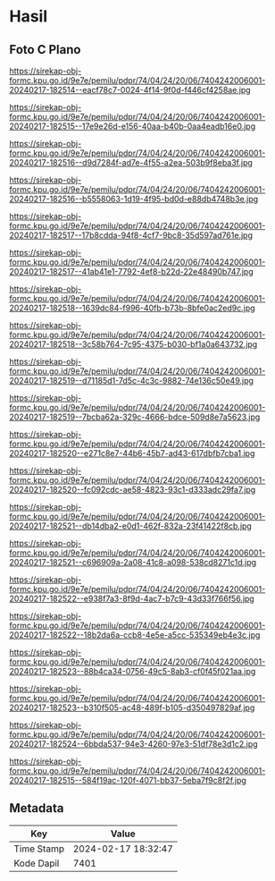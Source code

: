# Hasil

## Foto C Plano

https://sirekap-obj-formc.kpu.go.id/9e7e/pemilu/pdpr/74/04/24/20/06/7404242006001-20240217-182514--eacf78c7-0024-4f14-9f0d-f446cf4258ae.jpg

https://sirekap-obj-formc.kpu.go.id/9e7e/pemilu/pdpr/74/04/24/20/06/7404242006001-20240217-182515--17e9e26d-e156-40aa-b40b-0aa4eadb16e0.jpg

https://sirekap-obj-formc.kpu.go.id/9e7e/pemilu/pdpr/74/04/24/20/06/7404242006001-20240217-182516--d9d7284f-ad7e-4f55-a2ea-503b9f8eba3f.jpg

https://sirekap-obj-formc.kpu.go.id/9e7e/pemilu/pdpr/74/04/24/20/06/7404242006001-20240217-182516--b5558063-1d19-4f95-bd0d-e88db4748b3e.jpg

https://sirekap-obj-formc.kpu.go.id/9e7e/pemilu/pdpr/74/04/24/20/06/7404242006001-20240217-182517--17b8cdda-94f8-4cf7-9bc8-35d597ad761e.jpg

https://sirekap-obj-formc.kpu.go.id/9e7e/pemilu/pdpr/74/04/24/20/06/7404242006001-20240217-182517--41ab41e1-7792-4ef8-b22d-22e48490b747.jpg

https://sirekap-obj-formc.kpu.go.id/9e7e/pemilu/pdpr/74/04/24/20/06/7404242006001-20240217-182518--1639dc84-f996-40fb-b73b-8bfe0ac2ed9c.jpg

https://sirekap-obj-formc.kpu.go.id/9e7e/pemilu/pdpr/74/04/24/20/06/7404242006001-20240217-182518--3c58b764-7c95-4375-b030-bf1a0a643732.jpg

https://sirekap-obj-formc.kpu.go.id/9e7e/pemilu/pdpr/74/04/24/20/06/7404242006001-20240217-182519--d71185d1-7d5c-4c3c-9882-74e136c50e49.jpg

https://sirekap-obj-formc.kpu.go.id/9e7e/pemilu/pdpr/74/04/24/20/06/7404242006001-20240217-182519--7bcba62a-329c-4666-bdce-509d8e7a5623.jpg

https://sirekap-obj-formc.kpu.go.id/9e7e/pemilu/pdpr/74/04/24/20/06/7404242006001-20240217-182520--e271c8e7-44b6-45b7-ad43-617dbfb7cba1.jpg

https://sirekap-obj-formc.kpu.go.id/9e7e/pemilu/pdpr/74/04/24/20/06/7404242006001-20240217-182520--fc092cdc-ae58-4823-93c1-d333adc29fa7.jpg

https://sirekap-obj-formc.kpu.go.id/9e7e/pemilu/pdpr/74/04/24/20/06/7404242006001-20240217-182521--db14dba2-e0d1-462f-832a-23f41422f8cb.jpg

https://sirekap-obj-formc.kpu.go.id/9e7e/pemilu/pdpr/74/04/24/20/06/7404242006001-20240217-182521--c696909a-2a08-41c8-a098-538cd8271c1d.jpg

https://sirekap-obj-formc.kpu.go.id/9e7e/pemilu/pdpr/74/04/24/20/06/7404242006001-20240217-182522--e938f7a3-8f9d-4ac7-b7c9-43d33f766f56.jpg

https://sirekap-obj-formc.kpu.go.id/9e7e/pemilu/pdpr/74/04/24/20/06/7404242006001-20240217-182522--18b2da6a-ccb8-4e5e-a5cc-535349eb4e3c.jpg

https://sirekap-obj-formc.kpu.go.id/9e7e/pemilu/pdpr/74/04/24/20/06/7404242006001-20240217-182523--88b4ca34-0756-49c5-8ab3-cf0f45f021aa.jpg

https://sirekap-obj-formc.kpu.go.id/9e7e/pemilu/pdpr/74/04/24/20/06/7404242006001-20240217-182523--b310f505-ac48-489f-b105-d350497829af.jpg

https://sirekap-obj-formc.kpu.go.id/9e7e/pemilu/pdpr/74/04/24/20/06/7404242006001-20240217-182524--6bbda537-94e3-4260-97e3-51df78e3d1c2.jpg

https://sirekap-obj-formc.kpu.go.id/9e7e/pemilu/pdpr/74/04/24/20/06/7404242006001-20240217-182515--584f19ac-120f-4071-bb37-5eba7f9c8f2f.jpg


## Metadata

| Key        | Value               |
| ---------- | ------------------- |
| Time Stamp | 2024-02-17 18:32:47 |
| Kode Dapil | 7401                |



